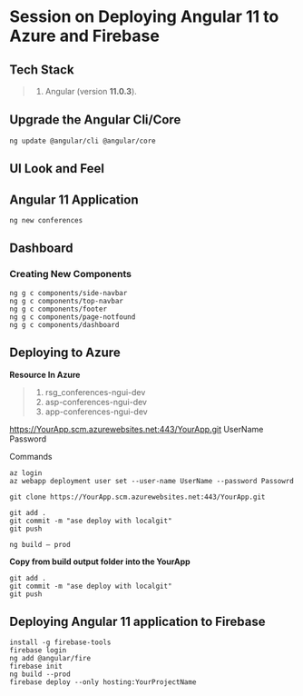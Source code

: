 # Session on Deploying Angular 11 to Azure and Firebase

## Tech Stack
> 1. Angular (version **11.0.3**).

## Upgrade the Angular Cli/Core
```
ng update @angular/cli @angular/core
```

## UI Look and Feel


## Angular 11 Application

```
ng new conferences
```

## Dashboard

### Creating New Components
```
ng g c components/side-navbar
ng g c components/top-navbar
ng g c components/footer
ng g c components/page-notfound
ng g c components/dashboard
```

## Deploying to Azure

**Resource In Azure**
> 1. rsg_conferences-ngui-dev
> 2. asp-conferences-ngui-dev
> 3. app-conferences-ngui-dev

https://YourApp.scm.azurewebsites.net:443/YourApp.git
UserName
Password

Commands
```
az login
az webapp deployment user set --user-name UserName --password Passowrd
```

```
git clone https://YourApp.scm.azurewebsites.net:443/YourApp.git
```

```
git add .
git commit -m "ase deploy with localgit"
git push
```

```
ng build — prod
```
**Copy from build output folder into the YourApp**

```
git add .
git commit -m "ase deploy with localgit"
git push
```

## Deploying Angular 11 application to Firebase

```
install -g firebase-tools
firebase login
ng add @angular/fire
firebase init
ng build --prod
firebase deploy --only hosting:YourProjectName
```






